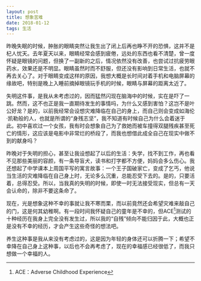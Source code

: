 ```yaml
---
layout: post
title: 想象苦难
date: 2018-01-12
tags: 生活
---
```

昨晚失眠的时候，肿胀的眼睛突然让我生出了闭上后再也睁不开的恐惧，这并不是杞人忧天。去年夏天以来，眼睛经常会感到疲倦，远处的东西也看不清楚，曾一度怀疑是眼镜的问题，但换了一副新的之后，情况依然没有改善，也尝试过抗疲劳眼药水，效果还是不明显。眼睛虽然时而不舒服，但还没有影响到日常生活，也就不再去关心了。对于眼睛变成这样的原因，我想大概是长时间对着手机和电脑屏幕的缘故吧，特别是晚上入睡前摘掉眼镜玩手机的时候，眼睛与屏幕的距离太近了。

失明这件事，是我从未考虑过的，因而猛然闪现在脑海中的时候，实在是吓了一跳。然而，这不也正是我一直期待发生的事情吗，为什么又感到害怕？这岂不是叶公好龙？是的，以前我经常会设想灾难降临在自己的身上，而自己则会变成如海伦·凯勒般的人，也就是所谓的“身残志坚”，我不知道有时候自己为什么会着迷于此。初中喜欢过一个女孩，我有时会想象自己为了救她而被车撞得双腿残疾甚至死亡的情形，这应该是电影中非常烂的桥段了，而我也想借此成全自己在现实中做不到的献身吗？

昨晚对于失明的担心，甚至让我设想起了以后的生活：失学，找不到工作，再也看不见那些美丽的容颜，有一条导盲犬，读书和打字都不方便，妈妈会多么伤心。我还想起了中学课本上周国平写的寓言故事：一个王子国破家亡，变成了乞丐，他说当生活的灾难降临在自己身上时，无论多么沉重，总能忍受下去的。是的，只要活着，总得忍受。所以，当我真的失明的时候，即使一时无法接受现实，但总有一天会认命的，除非不要这条命了。

现在，光是想象这种不幸的事就让我不寒而栗，而以前竟然还会希望灾难来敲自己的门，这是何其幼稚啊。有一段时间我怀疑自己的童年是不幸的，但ACE[^1]测试的十种经历在我身上完全没有发生过，所以我的“自残”倾向不能归因于此，大概也正是没有不幸的经历，才会产生这些奇怪的想法吧。

养生这种事是我从来没有考虑过的，这是因为年轻的身体还可以折腾一下；希望不幸降在自己身上这种事，以后也不会再考虑了，现在的幸福感已经很低了，而我只想做一个幸福的人。


[^1]: ACE：Adverse Childhood Experience
